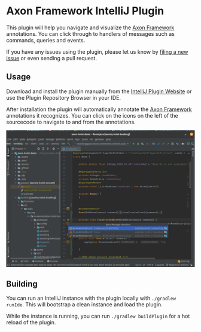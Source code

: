 Axon Framework IntelliJ Plugin
===================================

This plugin will help you navigate and visualize the [Axon Framework](http://www.axonframework.org/) annotations. You
can click through to handlers of messages such as commands, queries and events.

If you have any issues using the plugin, please let us know
by [filing a new issue](https://github.com/AxonFramework/IdeaPlugin/issues) or even sending a pull request.

## Usage

Download and install the plugin manually from the [IntelliJ Plugin Website](http://plugins.jetbrains.com/plugin/7506) or
use the Plugin Repository Browser in your IDE.

After installation the plugin will automatically annotate the [Axon Framework](http://www.axonframework.org/)
annotations it recognizes. You can click on the icons on the left of the sourcecode to navigate to and from the
annotations.

![Axon Hotel Demo Screenshot With Annotations](.github/screenshot.png)

## Building

You can run an IntelliJ instance with the plugin locally with `./gradlew runIde`. This will bootstrap a clean instance
and load the plugin.

While the instance is running, you can run `./gradlew buildPlugin` for a hot reload of the plugin. 
